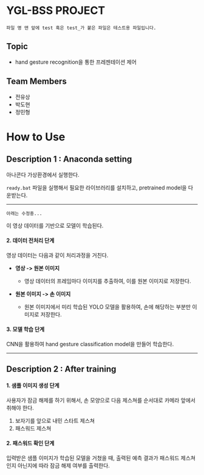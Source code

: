 # YGL-BSS PROJECT

```
파일 명 맨 앞에 test 혹은 test_가 붙은 파일은 테스트용 파일입니다.
```

## Topic
* hand gesture recognition을 통한 프레젠테이션 제어

## Team Members
* 전유상
* 박도현
* 정민형

# How to Use

## Description 1 : Anaconda setting

아나콘다 가상환경에서 실행한다.

`ready.bat` 파일을 실행해서 필요한 라이브러리를 설치하고, pretrained model을 다운받는다.

---

```
아래는 수정중...
```

이 영상 데이터를 기반으로 모델이 학습된다. 

#### 2. 데이터 전처리 단계

영상 데이터는 다음과 같이 처리과정을 거친다.

* **영상 -> 원본 이미지**
    * 영상 데이터의 프레임마다 이미지를 추출하여, 이를 원본 이미지로 저장한다.

* **원본 이미지 -> 손 이미지**
    * 원본 이미지에서 미리 학습된 YOLO 모델을 활용하여, 손에 해당하는 부분만 이미지로 저장한다.

#### 3. 모델 학습 단계

CNN을 활용하여 hand gesture classification model을 만들어 학습한다.

---

## Description 2 : After training

#### 1. 샘플 이미지 생성 단계

사용자가 잠금 해제를 하기 위해서, 손 모양으로 다음 제스쳐를 순서대로 카메라 앞에서 취해야 한다.

1. 보자기를 앞으로 내민 스타트 제스쳐
2. 패스워드 제스쳐

#### 2. 패스워드 확인 단계

입력받은 샘플 이미지가 학습된 모델을 거쳤을 때, 출력된 예측 결과가 패스워드 제스쳐인지 아닌지에 따라 잠금 해제 여부를 출력한다.

